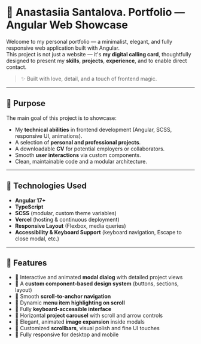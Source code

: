 # 🌸 Anastasiia Santalova. Portfolio — Angular Web Showcase

Welcome to my personal portfolio — a minimalist, elegant, and fully responsive web application built with Angular.  
This project is not just a website — it's **my digital calling card**, thoughtfully designed to present my **skills**, **projects**, **experience**, and to enable direct contact.

> ✨ Built with love, detail, and a touch of frontend magic.

---

## 🎯 Purpose

The main goal of this project is to showcase:
- My **technical abilities** in frontend development (Angular, SCSS, responsive UI, animations).
- A selection of **personal and professional projects**.
- A downloadable **CV** for potential employers or collaborators.
- Smooth **user interactions** via custom components.
- Clean, maintainable code and a modular architecture.

---

## 🚀 Technologies Used

- **Angular 17+**
- **TypeScript**
- **SCSS** (modular, custom theme variables)
- **Vercel** (hosting & continuous deployment)
- **Responsive Layout** (Flexbox, media queries)
- **Accessibility & Keyboard Support** (keyboard navigation, Escape to close modal, etc.)

---

## 🧩 Features

- 🔸 Interactive and animated **modal dialog** with detailed project views
- 🔸 A **custom component-based design system** (buttons, sections, layout)
- 🔸 Smooth **scroll-to-anchor navigation**
- 🔸 Dynamic **menu item highlighting on scroll**
- 🔸 Fully **keyboard-accessible interface**
- 🔸 Horizontal **project carousel** with scroll and arrow controls
- 🔸 Elegant, animated **image expansion** inside modals
- 🔸 Customized **scrollbars**, visual polish and fine UI touches
- 🔸 Fully responsive for desktop and mobile
